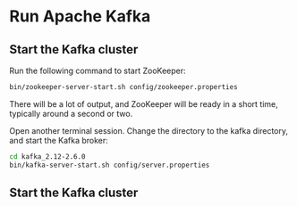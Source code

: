 # Run Apache Kafka
## Start the Kafka cluster
Run the following command to start ZooKeeper:
```bash
bin/zookeeper-server-start.sh config/zookeeper.properties
```
There will be a lot of output, and ZooKeeper will be ready in a short time, typically around a second or two.

Open another terminal session. Change the directory to the kafka directory, and start the Kafka broker:
```bash
cd kafka_2.12-2.6.0
bin/kafka-server-start.sh config/server.properties
```

## Start the Kafka cluster
